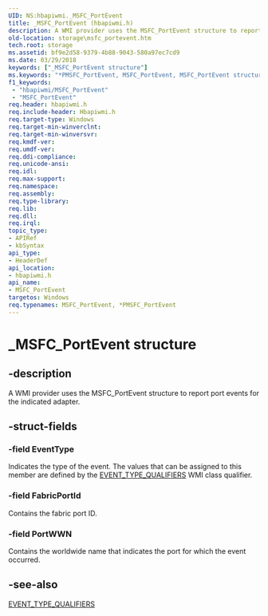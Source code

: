 ```yaml
---
UID: NS:hbapiwmi._MSFC_PortEvent
title: _MSFC_PortEvent (hbapiwmi.h)
description: A WMI provider uses the MSFC_PortEvent structure to report port events for the indicated adapter.
old-location: storage\msfc_portevent.htm
tech.root: storage
ms.assetid: bf9e2d58-9379-4b88-9043-580a97ec7cd9
ms.date: 03/29/2018
keywords: ["_MSFC_PortEvent structure"]
ms.keywords: "*PMSFC_PortEvent, MSFC_PortEvent, MSFC_PortEvent structure [Storage Devices], PMSFC_PortEvent, PMSFC_PortEvent structure pointer [Storage Devices], _MSFC_PortEvent, hbapiwmi/MSFC_PortEvent, hbapiwmi/PMSFC_PortEvent, storage.msfc_portevent, structs-Fibre_21739c44-07d2-412e-bc03-3cc25b14bb9d.xml"
f1_keywords:
 - "hbapiwmi/MSFC_PortEvent"
 - "MSFC_PortEvent"
req.header: hbapiwmi.h
req.include-header: Hbapiwmi.h
req.target-type: Windows
req.target-min-winverclnt: 
req.target-min-winversvr: 
req.kmdf-ver: 
req.umdf-ver: 
req.ddi-compliance: 
req.unicode-ansi: 
req.idl: 
req.max-support: 
req.namespace: 
req.assembly: 
req.type-library: 
req.lib: 
req.dll: 
req.irql: 
topic_type:
- APIRef
- kbSyntax
api_type:
- HeaderDef
api_location:
- hbapiwmi.h
api_name:
- MSFC_PortEvent
targetos: Windows
req.typenames: MSFC_PortEvent, *PMSFC_PortEvent
---
```


# _MSFC_PortEvent structure


## -description


A WMI provider uses the MSFC_PortEvent structure to report port events for the indicated adapter.


## -struct-fields




### -field EventType

Indicates the type of the event. The values that can be assigned to this member are defined by the <a href="https://docs.microsoft.com/windows-hardware/drivers/storage/event-types-qualifiers">EVENT_TYPE_QUALIFIERS</a> WMI class qualifier.


### -field FabricPortId

Contains the fabric port ID. 


### -field PortWWN

Contains the worldwide name that indicates the port for which the event occurred. 


## -see-also




<a href="https://docs.microsoft.com/windows-hardware/drivers/storage/event-types-qualifiers">EVENT_TYPE_QUALIFIERS</a>
 

 

